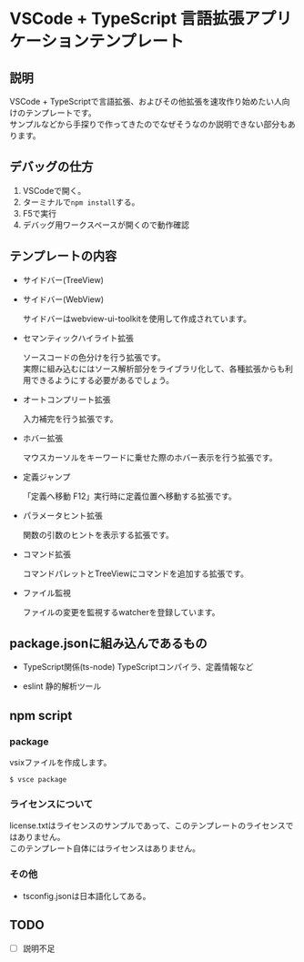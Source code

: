 # VSCode + TypeScript 言語拡張アプリケーションテンプレート

## 説明

VSCode + TypeScriptで言語拡張、およびその他拡張を速攻作り始めたい人向けのテンプレートです。  
サンプルなどから手探りで作ってきたのでなぜそうなのか説明できない部分もあります。

## デバッグの仕方
1. VSCodeで開く。
2. ターミナルで`npm install`する。
3. F5で実行
4. デバッグ用ワークスペースが開くので動作確認

## テンプレートの内容

- サイドバー(TreeView)

- サイドバー(WebView)  

  サイドバーはwebview-ui-toolkitを使用して作成されています。

- セマンティックハイライト拡張

  ソースコードの色分けを行う拡張です。  
  実際に組み込むにはソース解析部分をライブラリ化して、各種拡張からも利用できるようにする必要があるでしょう。

- オートコンプリート拡張
  
  入力補完を行う拡張です。

- ホバー拡張
  
  マウスカーソルをキーワードに乗せた際のホバー表示を行う拡張です。

- 定義ジャンプ

  「定義へ移動 F12」実行時に定義位置へ移動する拡張です。

- パラメータヒント拡張

  関数の引数のヒントを表示する拡張です。

- コマンド拡張

  コマンドパレットとTreeViewにコマンドを追加する拡張です。

- ファイル監視

  ファイルの変更を監視するwatcherを登録しています。

## package.jsonに組み込んであるもの

- TypeScript関係(ts-node)
  TypeScriptコンパイラ、定義情報など

- eslint
  静的解析ツール

## npm script

### package  
vsixファイルを作成します。

```shell
$ vsce package
```

### ライセンスについて
license.txtはライセンスのサンプルであって、このテンプレートのライセンスではありません。  
このテンプレート自体にはライセンスはありません。

### その他
- tsconfig.jsonは日本語化してある。

## TODO
- [ ] 説明不足

